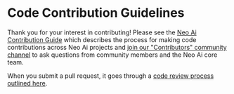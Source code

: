 # Code Contribution Guidelines

Thank you for your interest in contributing! Please see the [Neo Ai Contribution Guide](https://developers.NeoAi.com/contribute/getting-started/) which describes the process for making code contributions across Neo Ai projects and [join our "Contributors" community channel](https://community.NeoAi.com/core/channels/tickets) to ask questions from community members and the Neo Ai core team.

When you submit a pull request, it goes through a [code review process outlined here](https://developers.NeoAi.com/contribute/getting-started/code-review/).
